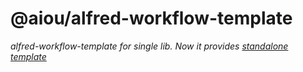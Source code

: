 # @aiou/alfred-workflow-template
*alfred-workflow-template for single lib. Now it provides [standalone template](https://github.com/spring-catponents/alfred-workflow-template)*

